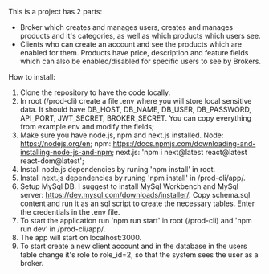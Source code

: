 This is a project has 2 parts:
- Broker which creates and manages users, creates and manages products and it's categories, as well as which products which users see.
- Clients who can create an account and see the products which are enabled for them.
Products have price, description and feature fields which can also be enabled/disabled for specific users to see by Brokers.

How to install:
1) Clone the repository to have the code locally.
2) In root (/prod-cli) create a file .env where you will store local sensitive data. It should have DB_HOST, DB_NAME, DB_USER, DB_PASSWORD, API_PORT, JWT_SECRET, BROKER_SECRET. You can copy everything from example.env and modify the fields;
3) Make sure you have node.js, npm and next.js installed. Node: https://nodejs.org/en; npm: https://docs.npmjs.com/downloading-and-installing-node-js-and-npm; next.js: 'npm i next@latest react@latest react-dom@latest';
4) Install node.js dependencies by runing 'npm install' in root.
5) Install next.js dependencies by runing 'npm install' in /prod-cli/app/.
6) Setup MySql DB. I suggest to install MySql Workbench and MySql server: https://dev.mysql.com/downloads/installer/. Copy schema.sql content and run it as an sql script to create the necessary tables. Enter the credentials in the .env file.
7) To start the application run 'npm run start' in root (/prod-cli) and 'npm run dev' in /prod-cli/app/.
8) The app will start on localhost:3000.
9) To start create a new client account and in the database in the users table change it's role to role_id=2, so that the system sees the user as a broker.
